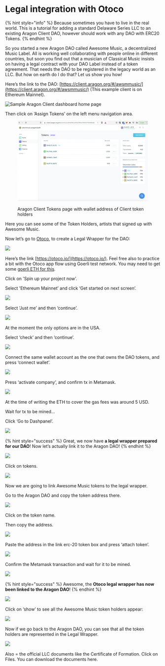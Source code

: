 # Legal integration with Otoco

{% hint style="info" %}
Because sometimes you have to live in the real world. This is a tutorial for adding a standard Delaware Series LLC to an existing Aragon Client DAO, however should work with any DAO with ERC20 Tokens.
{% endhint %}

So you started a new Aragon DAO called Awesome Music, a decentralized Music Label. All is working well collaborating with people online in different countries, but soon you find out that a musician of Classical Music insists on having a legal contract with your DAO Label instead of a token agreement. That needs the DAO to be registered in the legacy world as an LLC. But how on earth do I do that? Let us show you how!



Here’s the link to the DAO: [https://client.aragon.org/#/awsmmusic/](https://client.aragon.org/#/awsmmusic/) (This example client is on Ethereum Mainnet).

![Sample Aragon Client dashboard home page](https://lh6.googleusercontent.com/9jPGBkFSqmTAGgzGafNHwJbn9RT6pdwpG7mMB-FJiv7aVwbesPPi5JkVLTds-IbXskzxQKTkwvi2loX372FyBw6orZVRVRtZUUPqyfJ39KSEcVjXw\_4-l9fRwNJ3OVE4DDxRXTzKWK4cmWe4LVLyDA)

Then click on ‘Assign Tokens’ on the left menu navigation area.

<figure><img src="../../../.gitbook/assets/Schermata 2022-08-31 alle 12.24.30.png" alt=""><figcaption><p>Aragon Client Tokens page with wallet address of Client token holders</p></figcaption></figure>

Here you can see some of the Token Holders, artists that signed up with Awesome Music.

Now let’s go to [Otoco](https://otoco.io), to create a Legal Wrapper for the DAO:

![](https://lh6.googleusercontent.com/96D6ygT4pbD8\_WFZM3cLBAuPTib4OLDRTF4eAGhAQrdkG7\_9R8cukZLubjC6c1sA3d77bVO55NFR\_CbNz2u01e0u-\_fjeP4Mm-SH3vVApjJ3oGHYGbxz86O9q7P7VypNvYsou0s9DgZmqy6OKoRbiQ)

Here’s the link [https://otoco.io/](https://otoco.io/). Feel free also to practice a bit with the Otoco app flow using Goerli test network. You may need to get some [goerli ETH for this](https://goerlifaucet.com/).

Click on 'Spin up your project now'.

Select 'Ethereum Mainnet’ and click ‘Get started on next screen’.

![](https://lh4.googleusercontent.com/gCbLVyz0bIefsqaiE4tbcSEJYp9Sildw9ljUh3WyYgolMJ8KVL3YMpL1G6LzhMboFhDkFl4w1SHPjkAEzUWVzTmXbml8eQrSe\_UI9SyEtRDaJVnQyO6gOvCrmIZGnWz8RVx07ysj5e14\_4ZGzqSgVA)

Select ‘Just me’ and then ‘continue’.

![](https://lh5.googleusercontent.com/TZG-OSJnh89laDPv25ZuyhlT5rY7k2JnyjkbjQJHBNPyRGR7PKzdRl09WD-OBQJVsion1klBbSkovtVSsxWf8FWapsCM0y-PqR6qQW-KYtBWTXYMCVgPi4kF7NB\_lTyahXf7XBSlN7P9zwKx1nDgjw)

At the moment the only options are in the USA.&#x20;

Select ‘check’ and then ‘continue’.

![](https://lh3.googleusercontent.com/Qn5t1VJtdoKKXT0tRLpbFoxj3rdD0uu6VdVw1tHKALmlVR6w5HVmA9S4WKV7yP-IdymEWwL-N5hX0UVzHRWrajppt85nTPkAUDoz-DKcHVsDrG2Z56vdC\_YRrHBb7RsFjr8J7Dvm5tM6CVGPLU2Lww)

Connect the same wallet account as the one that owns the DAO tokens, and press ‘connect wallet’.

![](https://lh6.googleusercontent.com/GPiHnhh-D-YYh0huMOgvtDFObHSjCiHINzNYsoR3yYM4Od6-rSTrQqZVEEInYyeC53qDBjjXJ-3amRuS7G0Rrnvz\_k2SFmhLdi2ZR1w27Gc19qSPRR-4CrhamAscGm5U1TVhT2IiGjgE9hesDzLo\_w)

Press ‘activate company’, and confirm tx in Metamask.

![](https://lh6.googleusercontent.com/GPiHnhh-D-YYh0huMOgvtDFObHSjCiHINzNYsoR3yYM4Od6-rSTrQqZVEEInYyeC53qDBjjXJ-3amRuS7G0Rrnvz\_k2SFmhLdi2ZR1w27Gc19qSPRR-4CrhamAscGm5U1TVhT2IiGjgE9hesDzLo\_w)

At the time of writing the ETH to cover the gas fees was around 5 USD.

Wait for tx to be mined...

Click ‘Go to Dashpanel’.

![](https://lh4.googleusercontent.com/C98NFdD89dpROjRsSmIZRieZYRhhN91Ib1EsSyctibGqbCvXLSQ1YI04cUVCoEe2R2ShlDtIxfipH0X\_5wVzMjv-nr5RhtjYoc9yEo6Vla4PS77aTAnh4Ia9Ab6X8JVnSPF9t0G3tC0scD\_cVQknew)

{% hint style="success" %}
Great, we now have **a legal wrapper prepared for our DAO**! Now let’s actually link it to the Aragon DAO!
{% endhint %}

![](https://lh6.googleusercontent.com/zlhj1jPsksD2U-nVVIvy3Fw5d5tP1XBkOnlBz10y9PgmV3Ppdwq6OMdTvRUWJg8WrgJAqrpP4t\_LP4JjdEh-m-y48AJtlKym3P3QCBdrP\_c7TP7R0kqJ4ZWSuqmL6ESjDHe29aHTYQ3xcmo7-PXmOg)

Click on tokens.

![](https://lh3.googleusercontent.com/bAPONMEYctecwAz1iuoV69fooidqnBWzN4vwTJ7dLNTvQ3jTmSGRZlvc6TzdwixKr0AfZP5ph6UMaMhQnzsEe5QKHTehU-telIokGfhxdAM83j2LlWiiG24oQgwxSZ5BY\_3fUxkWsgIVQ1mLTm\_zGA)

Now we are going to link Awesome Music tokens to the legal wrapper.

Go to the Aragon DAO and copy the token address there.

![](https://lh5.googleusercontent.com/\_WiX29-5Epl0w\_W3yhzm2gN0kT3RM\_pNQLCnPL9zrdMIAW9a16HZ8-4QHmRCvZIxCOkeaoeWAWodTwWRwV8q4hWmSLgjSGZ0q-Zz55iLOwGitGYXwFyJWo1Z4U4KRZJ9p8pGxy-A\_93a4iMwUyOHIw)

Click on the token name.

Then copy the address.

![](https://lh6.googleusercontent.com/9VQfuaOJybeuxC16STkB9HWnzmvnDDHbfFUDz6evfo88uZsvrKR\_KD7Z2wBP3tpvukjGSJYq4CN6HN457QiX0pnOzsLm2l3zYigiXH0ZhTR\_QKQfi\_-gj5scutxPREHLFMgTdD8\_wgzAFtx2q0ZwrQ)

Paste the address in the link erc-20 token box and press ‘attach token’.

![](https://lh3.googleusercontent.com/AHlOW8oSbNiq7T9h-Xrb5wt\_ofVCtyPmSMY5u8Sw4t82ZkzrCdq6Tlzox41tj3qQYGsfOx6Y536f8omA659cbrkiQeiL789veF4IF2UnncKY4K-SYhk08vq68dBSyzkF9a7--dRbf7bSPdM8xiRIHg)

Confirm the Metamask transaction and wait for it to be mined.

![](https://lh3.googleusercontent.com/3SE87L4YicNC\_HKdT9KalZJXu2I5apLQQsXqt4sN6vHyhyXHTp23oefPcRtbJ681YvTeDz2uHpgtKPoF2QGIzcmf1U2569GOUI0LA8qvPL3kKpOZISYpCcTsPaRpIK8narWQqwfd9KUgoTYWTguk0A)

{% hint style="success" %}
Awesome, the **Otoco legal wrapper has now been linked to the Aragon DAO**!
{% endhint %}

![](https://lh4.googleusercontent.com/a7JKZUo0IspMEOhHbxJOdNwJu27Jz8NYcKBdkYZrhQGCpBRMTh-EFHOxKLJaLPL3qDziiM67ilBSFD5ZPFJ-Jbjoq2mWxGDYGp8zQTBihQi2fLMPcnwDswZlxA\_l2ASHHvkueHpQuy1lK29NSa3WXg)

Click on ‘show’ to see all the Awesome Music token holders appear:

![](https://lh3.googleusercontent.com/U3U6qAWIzlefNpidi1dEEqXqLmu5XB2dlo7Lq4yRGeaxJiM72lKeUR93OMtAEbxnHrDgTxarq-3QvRz\_Q2JEmSHyFVL4hBFe5hhR9QUd4DMD\_KdlGpxqfU2mJ1ez8Z17KR5KeQao1wu\_7wH62pSnjw)

Now if we go back to the Aragon DAO, you can see that all the token holders are represented in the Legal Wrapper.

![](https://lh4.googleusercontent.com/g-NoIu1y3lP6fLPCptcSmj3szpAZv7rgBYMblACdj12eD-OmzSuJpY5JPGzn5mgoX3O0yugiFqrR1JzCqK0iyD3hkWyu5NQsLetm8Jqv8yOXgbfKN6ordhbXJ0iPEazp5cQdhbpqBLjCiM15xHiWVw)

Also = the official LLC documents like the Certificate of Formation. Click on Files. You can download the documents here. &#x20;
